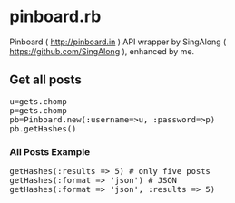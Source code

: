 # pinboard.rb
Pinboard ( http://pinboard.in ) API wrapper by SingAlong ( https://github.com/SingAlong ), enhanced by me.

## Get all posts
<pre>u=gets.chomp
p=gets.chomp
pb=Pinboard.new(:username=>u, :password=>p)
pb.getHashes()</pre>

### All Posts Example
<pre>getHashes(:results => 5) # only five posts
getHashes(:format => 'json') # JSON
getHashes(:format => 'json', :results => 5)</pre>